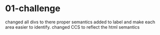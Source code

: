 # 01-challenge
changed all divs to there proper semantics
added <!----> to label and make each area easier to identify.
changed CCS to reflect the html semantics